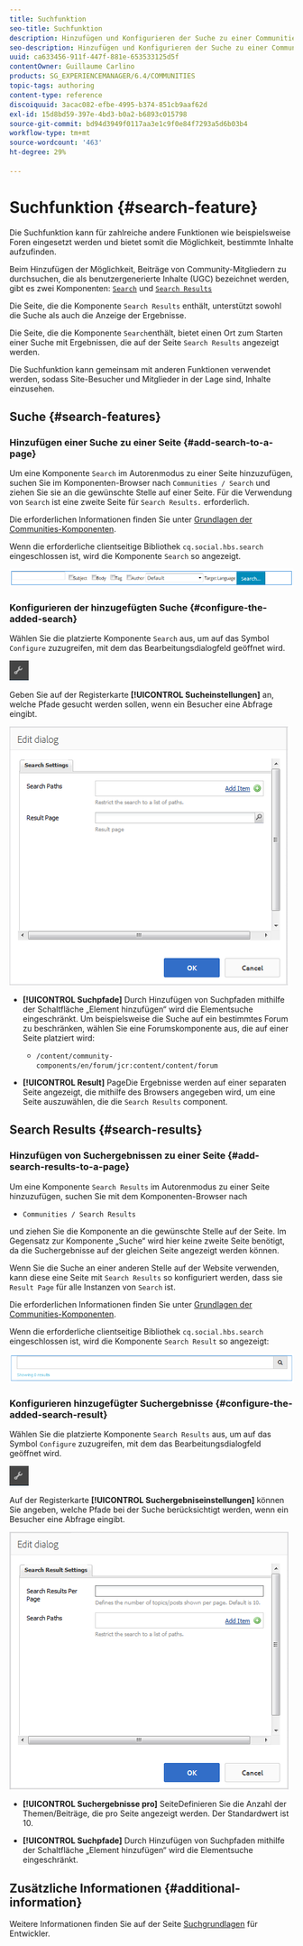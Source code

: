 ```yaml
---
title: Suchfunktion
seo-title: Suchfunktion
description: Hinzufügen und Konfigurieren der Suche zu einer Communities-Site
seo-description: Hinzufügen und Konfigurieren der Suche zu einer Communities-Site
uuid: ca633456-911f-447f-881e-653533125d5f
contentOwner: Guillaume Carlino
products: SG_EXPERIENCEMANAGER/6.4/COMMUNITIES
topic-tags: authoring
content-type: reference
discoiquuid: 3acac082-efbe-4995-b374-851cb9aaf62d
exl-id: 15d8bd59-397e-4bd3-b0a2-b6893c015798
source-git-commit: bd94d3949f0117aa3e1c9f0e84f7293a5d6b03b4
workflow-type: tm+mt
source-wordcount: '463'
ht-degree: 29%

---
```


# Suchfunktion {#search-feature}

Die Suchfunktion kann für zahlreiche andere Funktionen wie beispielsweise Foren eingesetzt werden und bietet somit die Möglichkeit, bestimmte Inhalte aufzufinden.

Beim Hinzufügen der Möglichkeit, Beiträge von Community-Mitgliedern zu durchsuchen, die als benutzergenerierte Inhalte (UGC) bezeichnet werden, gibt es zwei Komponenten: [ `Search`](#search-features) und [ `Search Results`](#search-results)

Die Seite, die die Komponente `Search Results` enthält, unterstützt sowohl die Suche als auch die Anzeige der Ergebnisse.

Die Seite, die die Komponente `Search`enthält, bietet einen Ort zum Starten einer Suche mit Ergebnissen, die auf der Seite `Search Results` angezeigt werden.

Die Suchfunktion kann gemeinsam mit anderen Funktionen verwendet werden, sodass Site-Besucher und Mitglieder in der Lage sind, Inhalte einzusehen.

## Suche {#search-features}

### Hinzufügen einer Suche zu einer Seite {#add-search-to-a-page}

Um eine Komponente `Search` im Autorenmodus zu einer Seite hinzuzufügen, suchen Sie im Komponenten-Browser nach `Communities / Search` und ziehen Sie sie an die gewünschte Stelle auf einer Seite. Für die Verwendung von `Search` ist eine zweite Seite für `Search Results.` erforderlich.

Die erforderlichen Informationen finden Sie unter [Grundlagen der Communities-Komponenten](basics.md).

Wenn die erforderliche clientseitige Bibliothek `cq.social.hbs.search` eingeschlossen ist, wird die Komponente `Search` so angezeigt.

![chlimage_1-373](assets/chlimage_1-373.png)

### Konfigurieren der hinzugefügten Suche {#configure-the-added-search}

Wählen Sie die platzierte Komponente `Search` aus, um auf das Symbol `Configure` zuzugreifen, mit dem das Bearbeitungsdialogfeld geöffnet wird.

![chlimage_1-374](assets/chlimage_1-374.png)

Geben Sie auf der Registerkarte **[!UICONTROL Sucheinstellungen]** an, welche Pfade gesucht werden sollen, wenn ein Besucher eine Abfrage eingibt.

![chlimage_1-375](assets/chlimage_1-375.png)

* **[!UICONTROL Suchpfade]** Durch Hinzufügen von Suchpfaden mithilfe der Schaltfläche „Element hinzufügen“ wird die Elementsuche eingeschränkt. Um beispielsweise die Suche auf ein bestimmtes Forum zu beschränken, wählen Sie eine Forumskomponente aus, die auf einer Seite platziert wird:

   * `/content/community-components/en/forum/jcr:content/content/forum`

* **[!UICONTROL Result]**
PageDie Ergebnisse werden auf einer separaten Seite angezeigt, die mithilfe des Browsers angegeben wird, um eine Seite auszuwählen, die die 
`Search Results` component.

## Search Results {#search-results}

### Hinzufügen von Suchergebnissen zu einer Seite {#add-search-results-to-a-page}

Um eine Komponente `Search Results` im Autorenmodus zu einer Seite hinzuzufügen, suchen Sie mit dem Komponenten-Browser nach

* `Communities / Search Results`

und ziehen Sie die Komponente an die gewünschte Stelle auf der Seite. Im Gegensatz zur Komponente „Suche“ wird hier keine zweite Seite benötigt, da die Suchergebnisse auf der gleichen Seite angezeigt werden können.

Wenn Sie die Suche an einer anderen Stelle auf der Website verwenden, kann diese eine Seite mit `Search Results` so konfiguriert werden, dass sie `Result Page` für alle Instanzen von `Search` ist.

Die erforderlichen Informationen finden Sie unter [Grundlagen der Communities-Komponenten](basics.md).

Wenn die erforderliche clientseitige Bibliothek `cq.social.hbs.search` eingeschlossen ist, wird die Komponente `Search Result` so angezeigt:

![chlimage_1-376](assets/chlimage_1-376.png)

### Konfigurieren hinzugefügter Suchergebnisse {#configure-the-added-search-result}

Wählen Sie die platzierte Komponente `Search Results` aus, um auf das Symbol `Configure` zuzugreifen, mit dem das Bearbeitungsdialogfeld geöffnet wird.

![chlimage_1-377](assets/chlimage_1-377.png)

Auf der Registerkarte **[!UICONTROL Suchergebniseinstellungen]** können Sie angeben, welche Pfade bei der Suche berücksichtigt werden, wenn ein Besucher eine Abfrage eingibt.

![chlimage_1-378](assets/chlimage_1-378.png)

* **[!UICONTROL Suchergebnisse pro]**
SeiteDefinieren Sie die Anzahl der Themen/Beiträge, die pro Seite angezeigt werden. Der Standardwert ist 10.

* **[!UICONTROL Suchpfade]** Durch Hinzufügen von Suchpfaden mithilfe der Schaltfläche „Element hinzufügen“ wird die Elementsuche eingeschränkt.

## Zusätzliche Informationen {#additional-information}

Weitere Informationen finden Sie auf der Seite [Suchgrundlagen](search-implementation.md) für Entwickler.
